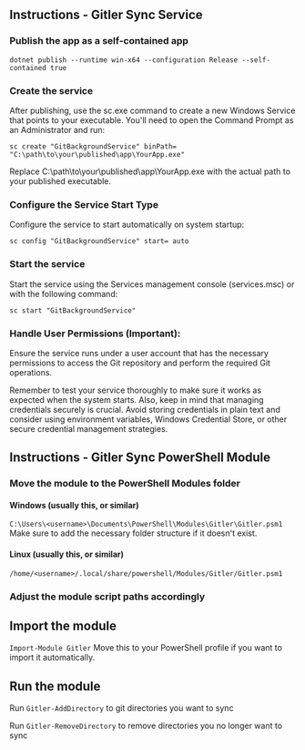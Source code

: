 ## Instructions - Gitler Sync Service

### Publish the app as a self-contained app
`dotnet publish --runtime win-x64 --configuration Release --self-contained true`

### Create the service
After publishing, use the sc.exe command to create a new Windows Service that points to your executable. You'll need to open the Command Prompt as an Administrator and run:

`sc create "GitBackgroundService" binPath= "C:\path\to\your\published\app\YourApp.exe"`

Replace C:\path\to\your\published\app\YourApp.exe with the actual path to your published executable.

### Configure the Service Start Type

Configure the service to start automatically on system startup:

`sc config "GitBackgroundService" start= auto`

### Start the service
Start the service using the Services management console (services.msc) or with the following command:

`sc start "GitBackgroundService"`

### Handle User Permissions (Important):
Ensure the service runs under a user account that has the necessary permissions to access the Git repository and perform the required Git operations.

Remember to test your service thoroughly to make sure it works as expected when the system starts. Also, keep in mind that managing credentials securely is crucial. Avoid storing credentials in plain text and consider using environment variables, Windows Credential Store, or other secure credential management strategies.

## Instructions - Gitler Sync PowerShell Module

### Move the module to the PowerShell Modules folder
#### Windows (usually this, or similar)
`C:\Users\<username>\Documents\PowerShell\Modules\Gitler\Gitler.psm1`
Make sure to add the necessary folder structure if it doesn't exist.

#### Linux (usually this, or similar)
`/home/<username>/.local/share/powershell/Modules/Gitler/Gitler.psm1`

### Adjust the module script paths accordingly

## Import the module
`Import-Module Gitler`
Move this to your PowerShell profile if you want to import it automatically.

## Run the module
Run `Gitler-AddDirectory` to git directories you want to sync

Run `Gitler-RemoveDirectory` to remove directories you no longer want to sync